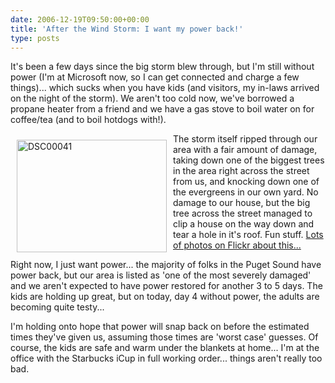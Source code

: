 ```yaml
---
date: 2006-12-19T09:50:00+00:00
title: 'After the Wind Storm: I want my power back!'
type: posts
---
```

It's been a few days since the big storm blew through, but I'm still without power (I'm at Microsoft now, so I can get connected and charge a few things)... which sucks when you have kids (and visitors, my in-laws arrived on the night of the storm). We aren't too cold now, we've borrowed a propane heater from a friend and we have a gas stove to boil water on for coffee/tea (and to boil hotdogs with!).

[<img style="margin: 10px" height="180" alt="DSC00041" src="http://static.flickr.com/140/326944658_454577007d_m.jpg" width="240" align="left" border="0" />](http://www.flickr.com/photos/duncanma/326944658/ "Photo Sharing")The storm itself ripped through our area with a fair amount of damage, taking down one of the biggest trees in the area right across the street from us, and knocking down one of the evergreens in our own yard. No damage to our house, but the big tree across the street managed to clip a house on the way down and tear a hole in it's roof. Fun stuff.  [Lots of photos on Flickr about this...](http://www.flickr.com/photos/54156810@N00/sets/72157594423999231/)

Right now, I just want power... the majority of folks in the Puget Sound have power back, but our area is listed as 'one of the most severely damaged' and we aren't expected to have power restored for another 3 to 5 days. The kids are holding up great, but on today, day 4 without power, the adults are becoming quite testy...

I'm holding onto hope that power will snap back on before the estimated times they've given us, assuming those times are 'worst case' guesses. Of course, the kids are safe and warm under the blankets at home... I'm at the office with the Starbucks iCup in full working order... things aren't really too bad.

